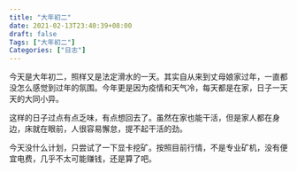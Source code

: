 ```yaml
---
title: "大年初二"
date: 2021-02-13T23:40:39+08:00
draft: false
Tags: ["大年初二"]
Categories: ["日志"]
---
```


今天是大年初二，照样又是法定滑水的一天。其实自从来到丈母娘家过年，一直都没怎么感觉到过年的氛围。今年更是因为疫情和天气冷，每天都是在家，日子一天天的大同小异。

这样的日子过点有点乏味，有点想回去了。虽然在家也能干活，但是家人都在身边，床就在眼前，人很容易懈怠，提不起干活的劲。

今天没什么计划，只尝试了一下显卡挖矿。按照目前行情，不是专业矿机，没有便宜电费，几乎不太可能赚钱，还是算了吧。